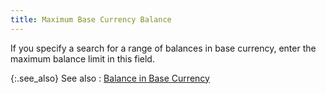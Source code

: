 ```yaml
---
title: Maximum Base Currency Balance
---
```



If you specify a search for a range of balances in base currency, enter  the maximum balance limit in this field.


{:.see_also}
See also
: [Balance  in Base Currency](JavaScript:RelatedTopics1.Click())<!--Metadata type="DesignerControl" startspan
<object CLASSID="clsid:ADB880A6-D8FF-11CF-9377-00AA003B7A11"
	ID=RelatedTopics1
	TYPE="application/x-oleobject">
</object>-->

<object classid="clsid:ADB880A6-D8FF-11CF-9377-00AA003B7A11" id="RelatedTopics1" type="application/x-oleobject"> 
 <param name="Command" value="Related Topics">
<param name="Window" value="second">
<param name="Item1" value="Balance in Base Currency;{{site.mv_chm}}/finding-vendors/find-vendor-details/more-choices/balance_in_base_currency_find_vendors_dialog_box_more_choices_vendors_content.html">
</object><!--Metadata type="DesignerControl" endspan-->
